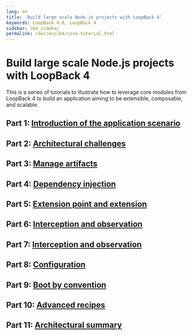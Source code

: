 ```yaml
---
lang: en
title: 'Build large scale Node.js projects with LoopBack 4'
keywords: LoopBack 4.0, LoopBack 4
sidebar: lb4_sidebar
permalink: /doc/en/lb4/core-tutorial.html
---
```


# Build large scale Node.js projects with LoopBack 4

This is a series of tutorials to illustrate how to leverage core modules from
LoopBack 4 to build an application aiming to be extensible, composable, and
scalable.

## Part 1: [Introduction of the application scenario](./1-introduction.md)

## Part 2: [Architectural challenges](./2-architecture.md)

## Part 3: [Manage artifacts](./3-context-in-action.md)

## Part 4: [Dependency injection](./4-dependency-injection.md)

## Part 5: [Extension point and extension](./5-extension-point-extension.md)

## Part 6: [Interception and observation](./6-interception.md)

## Part 7: [Interception and observation](./7-observation.md)

## Part 8: [Configuration](./8-configuration.md)

## Part 9: [Boot by convention](./9-boot-by-convention.md)

## Part 10: [Advanced recipes](./10-advanced-recipes.md)

## Part 11: [Architectural summary](./11-summary.md)
